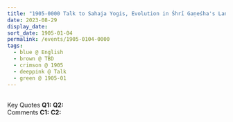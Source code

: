```yaml
---
title: "1905-0000 Talk to Sahaja Yogis, Evolution in Śhrī Gaṇeśha's Land from The Wind, Volume 1, Issue 6 (March 1987), Page 8"
date: 2023-08-29
display_date: 
sort_date: 1905-01-04
permalink: /events/1905-0104-0000
tags:
  - blue @ English
  - brown @ TBD
  - crimson @ 1905
  - deeppink @ Talk
  - green @ 1905-01
---
```


<br>

<wave-list>
  <list-title color="DarkSeaGreen" width="55">Key Quotes</list-title>
  <list-item color="BlanchedAlmond" width="280"><b>Q1:</b> <i></i></list-item>
  <list-item color="Lavender" width="280"><b>Q2:</b> <i></i></list-item>
</wave-list>

<br>

<wave-list>
  <list-title color="DarkSeaGreen" width="55">Comments</list-title>
  <list-item color="BlanchedAlmond" width="280"><b>C1:</b> <i></i></list-item>
  <list-item color="Lavender" width="280"><b>C2:</b> <i></i></list-item>
</wave-list>